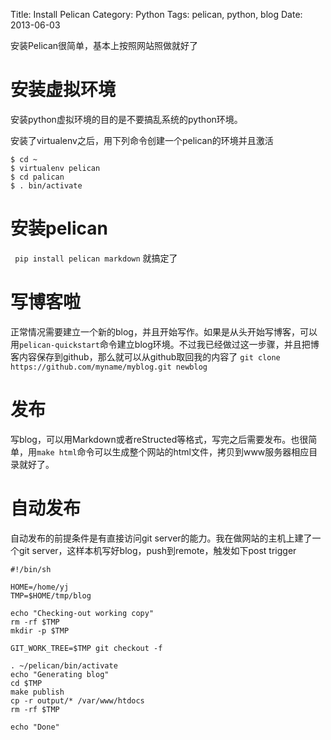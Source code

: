 Title: Install Pelican
Category: Python
Tags: pelican, python, blog
Date: 2013-06-03

安装Pelican很简单，基本上按照网站照做就好了

安装虚拟环境
==========
安装python虚拟环境的目的是不要搞乱系统的python环境。

安装了virtualenv之后，用下列命令创建一个pelican的环境并且激活


	$ cd ~
	$ virtualenv pelican
	$ cd palican
	$ . bin/activate

安装pelican
===========
``` pip install pelican markdown``` 就搞定了 

写博客啦
=======
正常情况需要建立一个新的blog，并且开始写作。如果是从头开始写博客，可以用```pelican-quickstart```命令建立blog环境。不过我已经做过这一步骤，并且把博客内容保存到github，那么就可以从github取回我的内容了
```git clone https://github.com/myname/myblog.git newblog```

发布
====
写blog，可以用Markdown或者reStructed等格式，写完之后需要发布。也很简单，用```make html```命令可以生成整个网站的html文件，拷贝到www服务器相应目录就好了。

自动发布
========
自动发布的前提条件是有直接访问git server的能力。我在做网站的主机上建了一个git server，这样本机写好blog，push到remote，触发如下post trigger

	#!/bin/sh

	HOME=/home/yj
	TMP=$HOME/tmp/blog
	
	echo "Checking-out working copy"
	rm -rf $TMP
	mkdir -p $TMP
	
	GIT_WORK_TREE=$TMP git checkout -f
	
	. ~/pelican/bin/activate
	echo "Generating blog"
	cd $TMP
	make publish
	cp -r output/* /var/www/htdocs
	rm -rf $TMP
	
	echo "Done"
